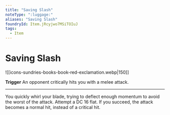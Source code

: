 ```yaml
---
title: "Saving Slash"
noteType: ":luggage:"
aliases: "Saving Slash"
foundryId: Item.jRcyjwo7MSiTOIuJ
tags:
  - Item
---
```


# Saving Slash
![[icons-sundries-books-book-red-exclamation.webp|150]]

**Trigger** An opponent critically hits you with a melee attack.

* * *

You quickly whirl your blade, trying to deflect enough momentum to avoid the worst of the attack. Attempt a DC 16 flat. If you succeed, the attack becomes a normal hit, instead of a critical hit.
